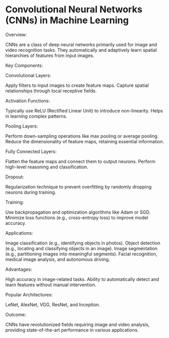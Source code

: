 # Convolutional Neural Networks (CNNs) in Machine Learning
Overview:

CNNs are a class of deep neural networks primarily used for image and video recognition tasks.
They automatically and adaptively learn spatial hierarchies of features from input images.

Key Components:

Convolutional Layers:

Apply filters to input images to create feature maps.
Capture spatial relationships through local receptive fields.

Activation Functions:

Typically use ReLU (Rectified Linear Unit) to introduce non-linearity.
Helps in learning complex patterns.

Pooling Layers:

Perform down-sampling operations like max pooling or average pooling.
Reduce the dimensionality of feature maps, retaining essential information.

Fully Connected Layers:

Flatten the feature maps and connect them to output neurons.
Perform high-level reasoning and classification.

Dropout:

Regularization technique to prevent overfitting by randomly dropping neurons during training.

Training:

Use backpropagation and optimization algorithms like Adam or SGD.
Minimize loss functions (e.g., cross-entropy loss) to improve model accuracy.

Applications:

Image classification (e.g., identifying objects in photos).
Object detection (e.g., locating and classifying objects in an image).
Image segmentation (e.g., partitioning images into meaningful segments).
Facial recognition, medical image analysis, and autonomous driving.

Advantages:

High accuracy in image-related tasks.
Ability to automatically detect and learn features without manual intervention.

Popular Architectures:

LeNet, AlexNet, VGG, ResNet, and Inception.

Outcome:

CNNs have revolutionized fields requiring image and video analysis, providing state-of-the-art performance in various applications.
